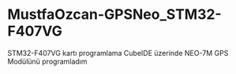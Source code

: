 # MustfaOzcan-GPSNeo_STM32-F407VG
 STM32-F407VG kartı programlama  CubeIDE üzerinde NEO-7M GPS Modülünü programladım
